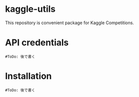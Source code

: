 # kaggle-utils
This repository is convenient package for Kaggle Competitions.

# API credentials
`#ToDo: 後で書く`

# Installation
`#ToDo: 後で書く`
